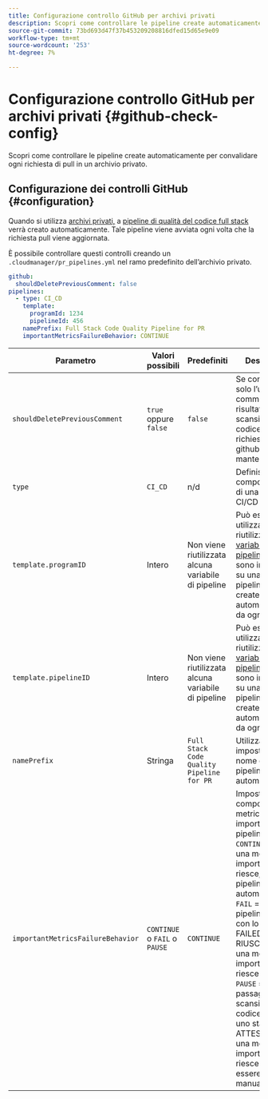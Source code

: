 ```yaml
---
title: Configurazione controllo GitHub per archivi privati
description: Scopri come controllare le pipeline create automaticamente per convalidare ogni richiesta di pull in un archivio privato.
source-git-commit: 73bd693d47f37b453209208816dfed15d65e9e09
workflow-type: tm+mt
source-wordcount: '253'
ht-degree: 7%

---
```



# Configurazione controllo GitHub per archivi privati {#github-check-config}

Scopri come controllare le pipeline create automaticamente per convalidare ogni richiesta di pull in un archivio privato.

## Configurazione dei controlli GitHub {#configuration}

Quando si utilizza [archivi privati,](private-repositories.md#using) a [pipeline di qualità del codice full stack](/help/implementing/cloud-manager/configuring-pipelines/introduction-ci-cd-pipelines.md) verrà creato automaticamente. Tale pipeline viene avviata ogni volta che la richiesta pull viene aggiornata.

È possibile controllare questi controlli creando un `.cloudmanager/pr_pipelines.yml` nel ramo predefinito dell’archivio privato.

```yaml
github:
  shouldDeletePreviousComment: false
pipelines:
  - type: CI_CD
    template:
      programId: 1234
      pipelineId: 456
    namePrefix: Full Stack Code Quality Pipeline for PR 
    importantMetricsFailureBehavior: CONTINUE
```

| Parametro | Valori possibili | Predefiniti | Descrizione |
|---|---|---|---|
| `shouldDeletePreviousComment` | `true` oppure `false` | `false` | Se conservare solo l’ultimo commento con i risultati della scansione del codice nella sua richiesta di pull github o mantenere tutto |
| `type` | `CI_CD` | n/d | Definisce il comportamento di una pipeline CI/CD |
| `template.programID` | Intero | Non viene riutilizzata alcuna variabile di pipeline | Può essere utilizzato per riutilizzare [variabili della pipeline](/help/implementing/cloud-manager/configuring-pipelines/pipeline-variables.md) che sono impostati su una delle pipeline esistenti create automaticamente da ogni PR. |
| `template.pipelineID` | Intero | Non viene riutilizzata alcuna variabile di pipeline | Può essere utilizzato per riutilizzare [variabili della pipeline](/help/implementing/cloud-manager/configuring-pipelines/pipeline-variables.md) che sono impostati su una delle pipeline esistenti create automaticamente da ogni PR. |
| `namePrefix` | Stringa | `Full Stack Code Quality Pipeline for PR` | Utilizzato per impostare il nome della pipeline creata automaticamente |
| `importantMetricsFailureBehavior` | `CONTINUE` o `FAIL` o `PAUSE` | `CONTINUE` | Imposta il comportamento metrico importante della pipeline<br>`CONTINUE` = Se una metrica importante non riesce, la pipeline avanza automaticamente<br>`FAIL` = La pipeline termina con lo stato FAILED (NON RIUSCITO) se una metrica importante non riesce<br>`PAUSE` = Il passaggio di scansione del codice riceverà uno stato IN ATTESA quando una metrica importante non riesce e deve essere ripreso manualmente |
